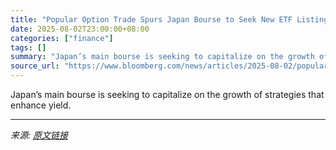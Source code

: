 ```yaml
---
title: "Popular Option Trade Spurs Japan Bourse to Seek New ETF Listings"
date: 2025-08-02T23:00:00+08:00
categories: ["finance"]
tags: []
summary: "Japan’s main bourse is seeking to capitalize on the growth of strategies that enhance yield."
source_url: "https://www.bloomberg.com/news/articles/2025-08-02/popular-option-trade-spurs-japan-bourse-to-seek-new-etf-listings"
---
```


Japan’s main bourse is seeking to capitalize on the growth of strategies that enhance yield.

---

*来源: [原文链接](https://www.bloomberg.com/news/articles/2025-08-02/popular-option-trade-spurs-japan-bourse-to-seek-new-etf-listings)*
